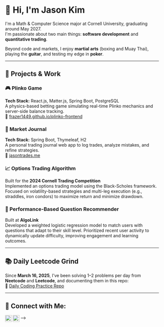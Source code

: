# 👋 Hi, I'm Jason Kim

I'm a Math & Computer Science major at Cornell University, graduating around May 2027.  
I'm passionate about two main things: **software development** and **quantitative trading**.

Beyond code and markets, I enjoy **martial arts** (boxing and Muay Thai), playing the **guitar**, and testing my edge in **poker**.

---

## 🧠 Projects & Work

### 🎮 Plinko Game  
**Tech Stack:** React.js, Matter.js, Spring Boot, PostgreSQL  
A physics-based betting game simulating real-time Plinko mechanics and server-side balance tracking.  
🔗 [frazer1449.github.io/plinko-frontend](https://frazer1449.github.io/plinko-frontend/)

### 📓 Market Journal  
**Tech Stack:** Spring Boot, Thymeleaf, H2  
A personal trading journal web app to log trades, analyze mistakes, and refine strategies.  
🔗 [jasontrades.me](https://jasontrades.me)

### 📈 Options Trading Algorithm  
Built for the **2024 Cornell Trading Competition**  
Implemented an options trading model using the Black-Scholes framework. Focused on volatility-based strategies and multi-leg execution (e.g., straddles, iron condors) to maximize return and minimize drawdown.

### 🎯 Performance-Based Question Recommender  
Built at **AlgoLink**  
Developed a weighted logistic regression model to match users with questions that adapt to their skill level. Prioritized recent user activity to dynamically update difficulty, improving engagement and learning outcomes.

---

## 📚 Daily Leetcode Grind

Since **March 16, 2025**, I’ve been solving 1–2 problems per day from **Neetcode** and **Leetcode**, and documenting them in this repo:  
🔗 [Daily Coding Practice Repo](https://github.com/frazer1449)

---

<h2> 🤳 Connect with Me:</h2>

[<img align="left" alt="Jason Kim | GitHub" width="22px" src="https://cdn.jsdelivr.net/npm/simple-icons@v3/icons/github.svg" />][github]
[<img align="left" alt="Jason Kim | LinkedIn" width="22px" src="https://cdn.jsdelivr.net/npm/simple-icons@v3/icons/linkedin.svg" />][linkedin]

[github]: https://github.com/frazer1449
[linkedin]: https://www.linkedin.com/in/frazer10/

<!--
Jason Kim's GitHub profile
-->
-->
